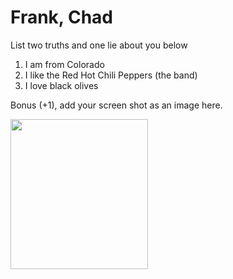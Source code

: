 # Frank, Chad
List two truths and one lie about you below

1. I am from Colorado
2. I like the Red Hot Chili Peppers (the band)
3. I love black olives


Bonus (+1), add your screen shot as an image here.
<p>
    <img src="/Proof of 25 gits Chad Frank.png" width="220" height="240" />
</p>

